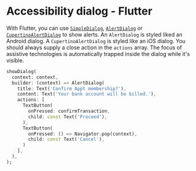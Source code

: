 # Accessibility dialog - Flutter

With Flutter, you can use [`SimpleDialog`](https://api.flutter.dev/flutter/material/SimpleDialog-class.html), [`AlertDialog`](https://api.flutter.dev/flutter/material/AlertDialog-class.html) or [`CupertinoAlertDialog`](https://api.flutter.dev/flutter/cupertino/CupertinoAlertDialog-class.html) to show alerts. An `AlertDialog` is styled liked an Android dialog. A `CupertinoAlertDialog` is styled like an iOS dialog. You should always supply a close action in the `actions` array. The focus of assistive technologies is automatically trapped inside the dialog while it's visible.

```dart
showDialog(
  context: context,
  builder: (context) => AlertDialog(
    title: Text('Confirm Appt membership?'),
    content: Text('Your bank account will be billed.'),
    actions: [
      TextButton(
        onPressed: confirmTransaction,
        child: const Text('Proceed'),
      ),
      TextButton(
        onPressed: () => Navigator.pop(context),
        child: const Text('Cancel'),
      )
    ],
  ),
);
```
